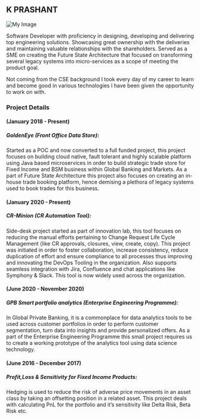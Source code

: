 ## K PRASHANT

![My Image](https://photos.google.com/u/1/photo/AF1QipPYi9CzNZ7Uu0zGXSm_BPEQt7CgpI4gxYZyrPN2)

Software Developer with proficiency in designing, developing and delivering top engineering solutions. Showcasing great ownership with the deliveries and maintaining valuable relationships with the shareholders. Served as a SME on creating the Future State Architecture that focused on transforming several legacy systems into micro-services as a scope of meeting the product goal.

Not coming from the CSE background I took every day of my career to learn and become good in various technologies I have been given the opportunity to work on with.

### Project Details

#### (January 2018 - Present)
##### GoldenEye (Front Office Data Store):
Started as a POC and now converted to a full funded project, this project focuses on building cloud native, fault tolerant and highly scalable platform using Java based microservices in order to build strategic trade store for Fixed Income and BSM business within Global Banking and Markets. As a part of Future State Architecture this project also focuses on creating an in-house trade booking platform, hence demising a plethora of legacy systems used to book trades for this business.

#### (January  2020 - Present)
##### CR-Minion (CR Automation Tool): 
Side-desk project started as part of innovation lab, this tool focuses on reducing the manual efforts pertaining to Change Request Life Cycle Management (like CR approvals, closures, view, create, copy). This project was initiated in order to foster collaboration, increase consistency, reduce duplication of effort and ensure compliance to all processes thus improving and innovating the DevOps Tooling in the organization. Also supports seamless integration with Jira, Confluence and chat applications like Symphony & Slack. This tool is now widely used across the organization.

#### (June 2020 - November 2020)
##### GPB Smart portfolio analytics (Enterprise Engineering Programme): 
In Global Private Banking, it is a commonplace for data analytics tools to be used across customer portfolios in order to perform customer segmentation, turn data into insights and provide personalized offers. As a part of the Enterprise Engineering Programme this small project requires us to create a working prototype of the analytics tool using data science technology.

#### (June 2016 - December 2017)
##### Profit,Loss & Sensitivity for Fixed Income Products:
Hedging is used to reduce the risk of adverse price movements in an asset class by taking an offsetting position in a related asset. This project deals with calculating PnL for the portfolio and it’s sensitivity like Delta Risk, Beta Risk etc.
